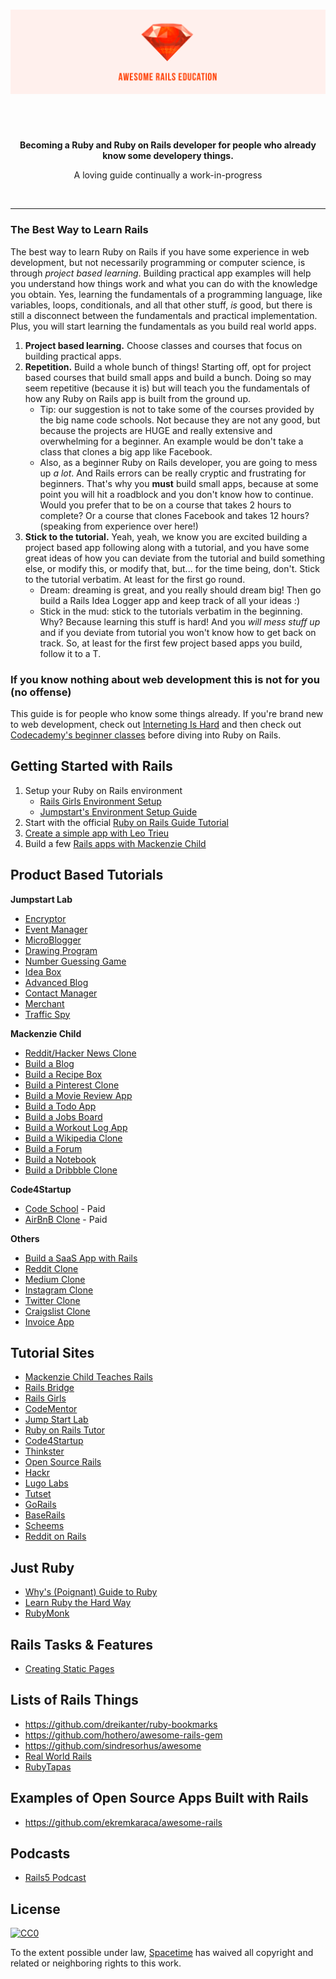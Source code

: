 <h1>
  <img src="images/ruby-banner.png">
</h1>

<br>
<br>

<p align="center"><b>Becoming a Ruby and Ruby on Rails developer for people who already know some developery things.</b></p>
<p align="center">A loving guide continually a work-in-progress
</p>

<br>

<hr>

### The Best Way to Learn Rails

The best way to learn Ruby on Rails if you have some experience in web development, but not necessarily programming or computer science, is through *project based learning*. Building practical app examples will help you understand how things work and what you can do with the knowledge you obtain. Yes, learning the fundamentals of a programming language, like variables, loops, conditionals, and all that other stuff, *is* good, but there is still a disconnect between the fundamentals and practical implementation. Plus, you will start learning the fundamentals as you build real world apps.

1. **Project based learning.** Choose classes and courses that focus on building practical apps.
2. **Repetition.** Build a whole bunch of things! Starting off, opt for project based courses that build small apps and build a bunch. Doing so may seem repetitive (because it is) but will teach you the fundamentals of how any Ruby on Rails app is built from the ground up.
    * Tip: our suggestion is not to take some of the courses provided by the big name code schools. Not because they are not any good, but because the projects are HUGE and really extensive and overwhelming for a beginner. An example would be don't take a class that clones a big app like Facebook.
    * Also, as a beginner Ruby on Rails developer, you are going to mess up *a lot*. And Rails errors can be really cryptic and frustrating for beginners. That's why you **must** build small apps, because at some point you will hit a roadblock and you don't know how to continue. Would you prefer that to be on a course that takes 2 hours to complete? Or a course that clones Facebook and takes 12 hours? (speaking from experience over here!)
3. **Stick to the tutorial.** Yeah, yeah, we know you are excited building a project based app following along with a tutorial, and you have some great ideas of how you can deviate from the tutorial and build something else, or modify this, or modify that, but... for the time being, don't. Stick to the tutorial verbatim. At least for the first go round.
    * Dream: dreaming is great, and you really should dream big! Then go build a Rails Idea Logger app and keep track of all your ideas :)
    * Stick in the mud: stick to the tutorials verbatim in the beginning. Why? Because learning this stuff is hard! And you *will mess stuff up* and if you deviate from tutorial you won't know how to get back on track. So, at least for the first few project based apps you build, follow it to a T.

### If you know nothing about web development this is not for you (no offense)

This guide is for people who know some things already. If you're brand new to web development, check out [Interneting Is Hard](https://internetingishard.com/) and then check out [Codecademy's beginner classes](https://www.codecademy.com/) before diving into Ruby on Rails.

## Getting Started with Rails

1. Setup your Ruby on Rails environment
    * [Rails Girls Environment Setup](http://guides.railsgirls.com/install)
    * [Jumpstart's Environment Setup Guide](http://tutorials.jumpstartlab.com/topics/environment/environment.html)
1. Start with the official [Ruby on Rails Guide Tutorial](http://guides.rubyonrails.org/getting_started.html)
1. [Create a simple app with Leo Trieu](https://code4startup.com/projects/hero-learn-ruby-on-rails-and-wistia-apis-by-cloning-code4startup-version-newbies)
1. Build a few [Rails apps with Mackenzie Child](https://medium.com/ruby-on-rails/how-i-finally-learned-rails-95e9b832675b#.xkwboov9j)

## Product Based Tutorials

**Jumpstart Lab**
- [Encryptor](http://tutorials.jumpstartlab.com/projects/encryptor.html)
- [Event Manager](http://tutorials.jumpstartlab.com/projects/eventmanager.html)
- [MicroBlogger](http://tutorials.jumpstartlab.com/projects/microblogger.html)
- [Drawing Program](http://tutorials.jumpstartlab.com/projects/process_artist.html)
- [Number Guessing Game](http://tutorials.jumpstartlab.com/projects/web_guesser.html)
- [Idea Box](http://tutorials.jumpstartlab.com/projects/idea_box.html)
- [Advanced Blog](http://tutorials.jumpstartlab.com/projects/blogger.html#i6:-extras)
- [Contact Manager](http://tutorials.jumpstartlab.com/projects/contact_manager.html#ei7:-adding-ownership)
- [Merchant](http://tutorials.jumpstartlab.com/projects/merchant.html)
- [Traffic Spy](http://tutorials.jumpstartlab.com/projects/traffic_spy.html)

**Mackenzie Child**
- [Reddit/Hacker News Clone](https://www.youtube.com/watch?v=7-1HCWbu7iU&list=PL23ZvcdS3XPLNdRYB_QyomQsShx59tpc-&index=1)
- [Build a Blog](https://www.youtube.com/watch?v=BI_VnnOLSKY&list=PL23ZvcdS3XPLNdRYB_QyomQsShx59tpc-&index=2)
- [Build a Recipe Box](https://www.youtube.com/watch?v=QhdzE1yNs-0&list=PL23ZvcdS3XPLNdRYB_QyomQsShx59tpc-&index=3)
- [Build a Pinterest Clone](https://www.youtube.com/watch?v=abcnfFS_DS8&list=PL23ZvcdS3XPLNdRYB_QyomQsShx59tpc-&index=4)
- [Build a Movie Review App](https://www.youtube.com/watch?v=0DR5JLZ2Qgg&list=PL23ZvcdS3XPLNdRYB_QyomQsShx59tpc-&index=5)
- [Build a Todo App](https://www.youtube.com/watch?v=fd1Vn-Wvy2w&list=PL23ZvcdS3XPLNdRYB_QyomQsShx59tpc-&index=6)
- [Build a Jobs Board](https://www.youtube.com/watch?v=814gCeOpM4o&list=PL23ZvcdS3XPLNdRYB_QyomQsShx59tpc-&index=7)
- [Build a Workout Log App](https://www.youtube.com/watch?v=2_Lbj3slZUY&list=PL23ZvcdS3XPLNdRYB_QyomQsShx59tpc-&index=8)
- [Build a Wikipedia Clone](https://www.youtube.com/watch?v=9zNouhuKaVs&list=PL23ZvcdS3XPLNdRYB_QyomQsShx59tpc-&index=9)
- [Build a Forum](https://www.youtube.com/watch?v=rTP1eMfI5Bs&list=PL23ZvcdS3XPLNdRYB_QyomQsShx59tpc-&index=10)
- [Build a Notebook](https://www.youtube.com/watch?v=bDbPiaVl2g4&list=PL23ZvcdS3XPLNdRYB_QyomQsShx59tpc-&index=11)
- [Build a Dribbble Clone](https://www.youtube.com/watch?v=70Pu_28yvdI&list=PL23ZvcdS3XPLNdRYB_QyomQsShx59tpc-&index=12)

**Code4Startup**
- [Code School](https://code4startup.com/projects/hero-learn-ruby-on-rails-and-full-stack-by-cloning-code4startup-version-pro) - Paid
- [AirBnB Clone](https://code4startup.com/projects/airalien-clone-airbnb-with-ruby-on-rails-bootstrap-jquery-and-paypal) - Paid

**Others**
- [Build a SaaS App with Rails](https://www.youtube.com/watch?v=dKe2sP-NAxQ&list=PLY_TsbWXHC0IaIWdnQwkLRdg9pXsyY_pW)
- [Reddit Clone](https://github.com/schneems/reddit_on_rails)
- [Medium Clone](http://www.lugolabs.com/articles/95-rewrite-medium-in-ruby-on-rails-part-1-the-setup)
- [Instagram Clone](https://www.devwalks.com/lets-build-instagram-in-rails-part-1/)
- [Twitter Clone](https://code.tutsplus.com/articles/building-ribbit-in-rails--net-29116)
- [Craigslist Clone](https://www.thinkful.com/learn/ruby-on-rails-tutorial/)
- [Invoice App](https://www.youtube.com/watch?v=GkAo6c0J7G4&list=PLSwFcd1II_m9EWlrSJhPLUOoeXbpEChis)

## Tutorial Sites

- [Mackenzie Child Teaches Rails](https://medium.com/ruby-on-rails/how-i-finally-learned-rails-95e9b832675b#.3cf9c5l69)
- [Rails Bridge](http://curriculum.railsbridge.org/ruby/)
- [Rails Girls](http://guides.railsgirls.com/)
- [CodeMentor](https://www.codementor.io/learn-ruby-on-rails-online?utm_source=bestprogramminglanguagefor&utm_medium=side-projects&utm_campaign=bestprogramminglanguagefor)
- [Jump Start Lab](http://tutorials.jumpstartlab.com/)
- [Ruby on Rails Tutor](http://rubyonrailstutor.github.io/)
- [Code4Startup](https://code4startup.com/projects)
- [Thinkster](https://thinkster.io/)
- [Open Source Rails](http://www.opensourcerails.com/)
- [Hackr](https://hackr.io/)
- [Lugo Labs](http://www.lugolabs.com/)
- [Tutset](http://www.tutset.com/)
- [GoRails](https://gorails.com/)
- [BaseRails](http://baserails.com)
- [Scheems](http://www.schneems.com/ut-rails/)
- [Reddit on Rails](https://github.com/schneems/reddit_on_rails)

## Just Ruby

- [Why's (Poignant) Guide to Ruby](http://poignant.guide/book/)
- [Learn Ruby the Hard Way](https://learnrubythehardway.org/book/)
- [RubyMonk](https://rubymonk.com/)

## Rails Tasks & Features

- [Creating Static Pages](http://blog.teamtreehouse.com/static-pages-ruby-rails)

## Lists of Rails Things
- https://github.com/dreikanter/ruby-bookmarks
- https://github.com/hothero/awesome-rails-gem
- https://github.com/sindresorhus/awesome
- [Real World Rails](https://github.com/eliotsykes/real-world-rails)
- [RubyTapas](https://www.rubytapas.com/)

## Examples of Open Source Apps Built with Rails
- https://github.com/ekremkaraca/awesome-rails

## Podcasts
- [Rails5 Podcast](https://ruby5.codeschool.com/)

## License

[![CC0](http://mirrors.creativecommons.org/presskit/buttons/88x31/svg/cc-zero.svg)](https://creativecommons.org/publicdomain/zero/1.0/)

To the extent possible under law, [Spacetime](http://heyspacetime.com) has waived all copyright and related or neighboring rights to this work.
